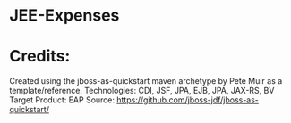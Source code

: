 JEE-Expenses
========================

Credits:
========================
Created using the jboss-as-quickstart maven archetype by Pete Muir as a template/reference.
Technologies: CDI, JSF, JPA, EJB, JPA, JAX-RS, BV
Target Product: EAP
Source: <https://github.com/jboss-jdf/jboss-as-quickstart/>
